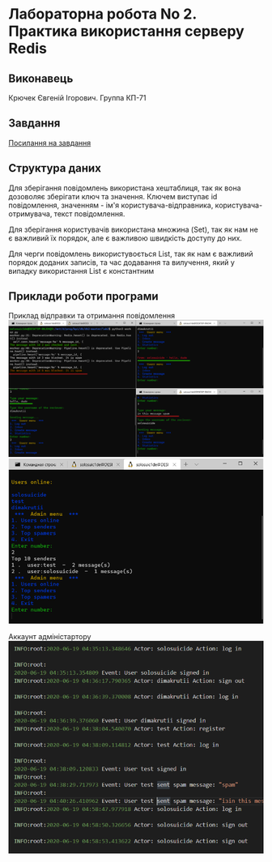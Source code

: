 # Лабораторна робота No 2. Практика використання серверу Redis

## Виконавець

Крючек Євгеній Ігорович. Группа КП-71

## Завдання 

[Посилання на завдання](http://scs.kpi.ua/sites/default/files/lab2_bd2-db2019_2020.pdf)

## Структура даних
Для зберігання повідомлень використана хештаблиця, так як вона дозоволяє зберігати ключ та значення. Ключем виступає id повідомлення, значенням - ім'я користувача-відправника, користувача-отримувача, текст повідомлення.

Для зберігання користувачів використана множина (Set), так як нам не є важливий їх порядок, але є важливою швидкість доступу до них.

Для черги повідомлень використувоється List, так як нам є важливий порядок доданих записів, та час додавання та вилучення, який у випадку використання List є константним


## Приклади роботи програми

Приклад відправки та отримання повідомлення
![1](./images/1.png)
![3](./images/2.png)


Аккаунт адміністартору
![3](./images/3.png)
